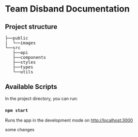 # Team Disband Documentation



## Project structure
<pre>
├──public
|  └──images
└──src
   ├──api
   ├──components
   ├──styles
   ├──types
   └──utils
</pre>

## Available Scripts

In the project directory, you can run:
### `npm start`

Runs the app in the development mode
on [http://localhost:3000](http://localhost:3000)

some changes
